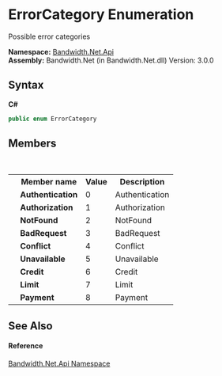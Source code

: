 ﻿# ErrorCategory Enumeration
 

Possible error categories

**Namespace:**&nbsp;<a href ="N_Bandwidth_Net_Api.md">Bandwidth.Net.Api</a><br />**Assembly:**&nbsp;Bandwidth.Net (in Bandwidth.Net.dll) Version: 3.0.0

## Syntax

**C#**<br />
``` C#
public enum ErrorCategory
```


## Members
&nbsp;<table><tr><th></th><th>Member name</th><th>Value</th><th>Description</th></tr><tr><td /><td target="F:Bandwidth.Net.Api.ErrorCategory.Authentication">**Authentication**</td><td>0</td><td>Authentication</td></tr><tr><td /><td target="F:Bandwidth.Net.Api.ErrorCategory.Authorization">**Authorization**</td><td>1</td><td>Authorization</td></tr><tr><td /><td target="F:Bandwidth.Net.Api.ErrorCategory.NotFound">**NotFound**</td><td>2</td><td>NotFound</td></tr><tr><td /><td target="F:Bandwidth.Net.Api.ErrorCategory.BadRequest">**BadRequest**</td><td>3</td><td>BadRequest</td></tr><tr><td /><td target="F:Bandwidth.Net.Api.ErrorCategory.Conflict">**Conflict**</td><td>4</td><td>Conflict</td></tr><tr><td /><td target="F:Bandwidth.Net.Api.ErrorCategory.Unavailable">**Unavailable**</td><td>5</td><td>Unavailable</td></tr><tr><td /><td target="F:Bandwidth.Net.Api.ErrorCategory.Credit">**Credit**</td><td>6</td><td>Credit</td></tr><tr><td /><td target="F:Bandwidth.Net.Api.ErrorCategory.Limit">**Limit**</td><td>7</td><td>Limit</td></tr><tr><td /><td target="F:Bandwidth.Net.Api.ErrorCategory.Payment">**Payment**</td><td>8</td><td>Payment</td></tr></table>

## See Also


#### Reference
<a href ="N_Bandwidth_Net_Api.md">Bandwidth.Net.Api Namespace</a><br />